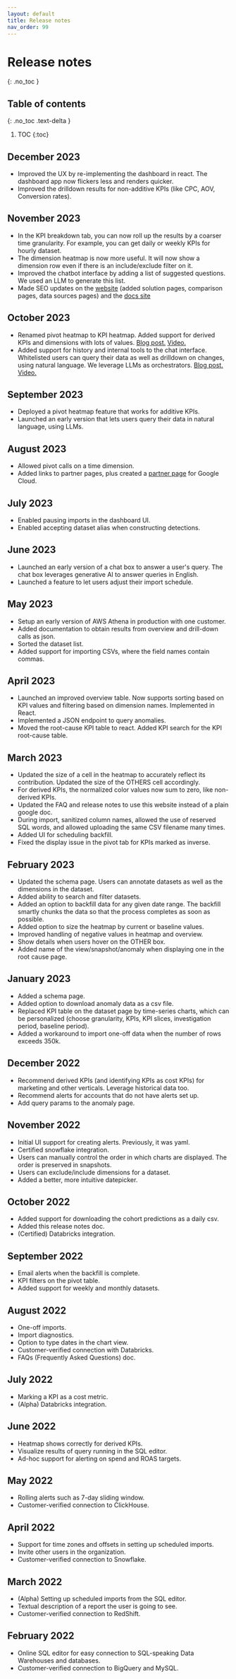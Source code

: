 ```yaml
---
layout: default
title: Release notes
nav_order: 99
---
```


# Release notes
{: .no_toc }

## Table of contents
{: .no_toc .text-delta }

1. TOC
{:toc}

## December 2023
- Improved the UX by re-implementing the dashboard in react. The dashboard app now flickers less and renders quicker.
- Improved the drilldown results for non-additive KPIs (like CPC, AOV, Conversion rates).
 

## November 2023
- In the KPI breakdown tab, you can now roll up the results by a coarser time granularity. For example, you can get daily or weekly KPIs for hourly dataset.
- The dimension heatmap is now more useful. It will now show a dimension row even if there is an include/exclude filter on it. 
- Improved the chatbot interface by adding a list of suggested questions. We used an LLM to generate this list.
- Made SEO updates on the [website](https://boostkpi.com) (added solution pages, comparison pages, data sources pages) and the [docs site](https://docs.boostkpi.com)


## October 2023
- Renamed pivot heatmap to KPI heatmap. Added support for derived KPIs and dimensions with lots of values. [Blog post.](https://blog.boostkpi.com/KPI-Heatmap/) [Video.](https://www.youtube.com/watch?v=18SxeqDdXXE) 
- Added support for history and internal tools to the chat interface. Whitelisted users can query their data as well as drilldown on changes, using natural language. We leverage LLMs as orchestrators. [Blog post.](https://blog.boostkpi.com/orchestration-llms/) [Video.](https://www.youtube.com/watch?v=KVP3-WwN6Dc) 

## September 2023
- Deployed a pivot heatmap feature that works for additive KPIs.
- Launched an early version that lets users query their data in natural language, using LLMs.

## August 2023
- Allowed pivot calls on a time dimension.
- Added links to partner pages, plus created a [partner page](https://cloud.google.com/find-a-partner/partner/boostkpi-inc) for Google Cloud.

## July 2023
- Enabled pausing imports in the dashboard UI.
- Enabled accepting dataset alias when constructing detections.

## June 2023
- Launched an early version of a chat box to answer a user's query. The chat box leverages generative AI to answer queries in English.
- Launched a feature to let users adjust their import schedule.

## May 2023
- Setup an early version of AWS Athena in production with one customer.
- Added documentation to obtain results from overview and drill-down calls as json.
- Sorted the dataset list.
- Added support for importing CSVs, where the field names contain commas.

## April 2023
- Launched an improved overview table. Now supports sorting based on KPI values and filtering based on dimension names. Implemented in React.
- Implemented a JSON endpoint to query anomalies.
- Moved the root-cause KPI table to react.  Added KPI search for the KPI root-cause table.

## March 2023
- Updated the size of a cell in the heatmap to accurately reflect its contribution. Updated the size of the OTHERS cell accordingly.
- For derived KPIs, the normalized color values now sum to zero, like non-derived KPIs.
- Updated the FAQ and release notes to use this website instead of a plain google doc.
- During import, sanitized column names, allowed the use of reserved SQL words, and allowed uploading the same CSV filename many times.
- Added UI for scheduling backfill.
- Fixed the display issue in the pivot tab for KPIs marked as inverse.

## February 2023
- Updated the schema page. Users can annotate datasets as well as the dimensions in the dataset.
- Added ability to search and filter datasets.
- Added an option to backfill data for any given date range. The backfill smartly chunks the data so that the process completes as soon as possible.
- Added option to size the heatmap by current or baseline values.
- Improved handling of negative values in heatmap and overview.
- Show details when users hover on the OTHER box.
- Added name of the view/snapshot/anomaly when displaying one in the root cause page.

## January 2023
- Added a schema page.
- Added option to download anomaly data as a csv file.
- Replaced KPI table on the dataset page by time-series charts, which can be personalized (choose granularity, KPIs, KPI slices, investigation period, baseline period).
- Added a workaround to import one-off data when the number of rows exceeds 350k.

## December 2022
- Recommend derived KPIs (and identifying KPIs as cost KPIs) for marketing and other verticals. Leverage historical data too.
- Recommend alerts for accounts that do not have alerts set up.
- Add query params to the anomaly page.

## November 2022
- Initial UI support for creating alerts. Previously, it was yaml.
- Certified snowflake integration.
- Users can manually control the order in which charts are displayed. The order is preserved in snapshots.
- Users can exclude/include dimensions for a dataset.
- Added a better, more intuitive datepicker.

## October 2022
- Added support for downloading the cohort predictions as a daily csv.
- Added this release notes doc.
- (Certified) Databricks integration.

## September 2022
- Email alerts when the backfill is complete.
- KPI filters on the pivot table.
- Added support for weekly and monthly datasets.

## August 2022
- One-off imports.
- Import diagnostics.
- Option to type dates in the chart view.
- Customer-verified connection with Databricks.
- FAQs (Frequently Asked Questions) doc.

## July 2022
- Marking a KPI as a cost metric.
- (Alpha) Databricks integration.

## June 2022
- Heatmap shows correctly for derived KPIs.
- Visualize results of query running in the SQL editor.
- Ad-hoc support for alerting on spend and ROAS targets.

## May 2022
- Rolling alerts such as 7-day sliding window.
- Customer-verified connection to ClickHouse.

## April 2022
- Support for time zones and offsets in setting up scheduled imports.
- Invite other users in the organization.
- Customer-verified connection to Snowflake.

## March 2022
- (Alpha) Setting up scheduled imports from the SQL editor.
- Textual description of a report the user is going to see.
- Customer-verified connection to RedShift.

## February 2022
- Online SQL editor for easy connection to SQL-speaking Data Warehouses and databases.
- Customer-verified connection to BigQuery and MySQL.
